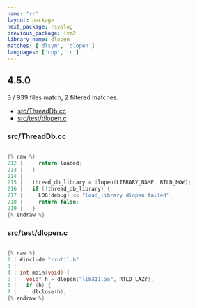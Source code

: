 ```yaml
---
name: "rr"
layout: package
next_package: rsyslog
previous_package: lvm2
library_name: dlopen
matches: ['dlsym', 'dlopen']
languages: ['cpp', 'c']
---
```

## 4.5.0
3 / 939 files match, 2 filtered matches.

 - [src/ThreadDb.cc](#srcthreaddbcc)
 - [src/test/dlopen.c](#srctestdlopenc)

### src/ThreadDb.cc

```cpp

{% raw %}
212 |     return loaded;
213 |   }
214 | 
215 |   thread_db_library = dlopen(LIBRARY_NAME, RTLD_NOW);
216 |   if (!thread_db_library) {
217 |     LOG(debug) << "load_library dlopen failed";
218 |     return false;
219 |   }
{% endraw %}

```
### src/test/dlopen.c

```c

{% raw %}
2 | #include "rrutil.h"
3 | 
4 | int main(void) {
5 |   void* h = dlopen("libX11.so", RTLD_LAZY);
6 |   if (h) {
7 |     dlclose(h);
{% endraw %}

```